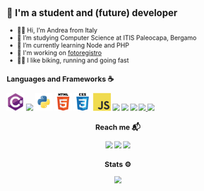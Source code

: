 <h2>📌 I'm a student and (future) developer</h2>
<ul>
  <li>🖐🏻 Hi, I’m Andrea from Italy</li>
  <li>🏫 I’m studying Computer Science at ITIS Paleocapa, Bergamo</li>
  <!--|--<li>🎮 I like music, IT, robotics and programming</li>-->
  <li>🔭 I’m currently learning Node and PHP
  <li>🚧 I'm working on <a href="https://github.com/andrearanica/fotoregistro">fotoregistro</a></li>
  <li>🚴🏻 I like biking, running and going fast</li>
  <!--<li>🎺 I like music, F1 and mountain</li>-->
</ul>

<h3>Languages and Frameworks ☕</h3>
<p align='left'>
<a href="https://learn.microsoft.com/it-it/dotnet/csharp/"><img height="40" src="https://raw.githubusercontent.com/devicons/devicon/master/icons/csharp/csharp-original.svg" alt="C#"></a>
<a href="https://learn.microsoft.com/it-it/cpp/cpp/?view=msvc-170"><img height="40" src="https://raw.githubusercontent.com/jmnote/z-icons/master/svg/cpp.svg"></a>
<a href="https://docs.python.org/3/"><img height="40" src="https://raw.githubusercontent.com/github/explore/80688e429a7d4ef2fca1e82350fe8e3517d3494d/topics/python/python.png" alt="pyhton"></a>
<a href="https://www.w3schools.com/html/"><img height="40" src="https://raw.githubusercontent.com/devicons/devicon/master/icons/html5/html5-original-wordmark.svg" alt="html"></a>
<a href="https://www.w3schools.com/css/"><img height="40" src="https://raw.githubusercontent.com/devicons/devicon/master/icons/css3/css3-original-wordmark.svg" alt="css"></a>
<a href="https://www.javascript.com/"><img height="40" src="https://raw.githubusercontent.com/github/explore/80688e429a7d4ef2fca1e82350fe8e3517d3494d/topics/javascript/javascript.png" alt="javacript"></a>
<a href="https://it.reactjs.org/"><img height="40" src="https://upload.wikimedia.org/wikipedia/commons/thumb/a/a7/React-icon.svg/2300px-React-icon.svg.png"></a>
<!--<img height="40" src="https://upload.wikimedia.org/wikipedia/commons/thumb/4/4c/Brackets_Icon.svg/2048px-Brackets_Icon.svg.png" alt='brackets'>-->
<a href="https://getbootstrap.com/"><img height="40" src="https://upload.wikimedia.org/wikipedia/commons/thumb/b/b2/Bootstrap_logo.svg/1200px-Bootstrap_logo.svg.png"></a>
<a href="https://nodejs.org/it/"><img height="40" src="https://the-guild.dev/blog-assets/nodejs-esm/nodejs_logo.png"></a>
<a href="https://php.net"><img height="40" src="https://www.ilmiogiornale.org/wp-content/uploads/2022/03/R.png">
<a href="https://www.mysql.com/it/downloads/"><img height="40" src="https://kinsta.com/it/wp-content/uploads/sites/2/2020/01/mysql-logo-1.svg"></a>
</p>
<center>
<!--<img src="https://github-readme-stats.vercel.app/api/top-langs/?username=andrearanica&layout=compact"></center>-->
<!--<img src="https://github-readme-stats.vercel.app/api/top-langs/?username=andrearanica&layout=compact">-->

<h3>Reach me 📬</h3>
<a href="mailto:andrearanica2004@gmail.com"><img src="https://upload.wikimedia.org/wikipedia/commons/thumb/7/7e/Gmail_icon_%282020%29.svg/800px-Gmail_icon_%282020%29.svg.png" width="40"></a>
<a href="https://t.me/andrearanica"><img src="https://upload.wikimedia.org/wikipedia/commons/thumb/8/82/Telegram_logo.svg/2048px-Telegram_logo.svg.png" height="40"></a>
<a href="https://www.strava.com/athletes/88882262"><img src="https://play-lh.googleusercontent.com/j-ZV144PlVuTVsLuBzIKyEw9CbFnmWw9ku2NJ1ef0gZJh-iiIN1nrNPmAtvgAteyDqU" height="40"></a>

<h3>Stats ⚙</h3>
<img src="https://github-readme-streak-stats.herokuapp.com?user=andrearanica&theme=light">

<!--![Image](C++.png)-->
<!--<table style="text-align:center;border: none;">
  <tr><td><img src="C++.png" style="width:26px;height:28px;"></td><td><img src="c#.png" style="width:20px;height:22px;"></td><td><img src="html.png" style="width:30px;height:32px;"></td><td><img src="css.png" style="width:22px;height:32px;"></td>
</tr>
</table><img height="40" src="https://upload.wikimedia.org/wikipedia/commons/thumb/5/59/Visual_Studio_Icon_2019.svg/1030px-Visual_Studio_Icon_2019.svg.png">
-->

<!--<img src="https://github-readme-stats.vercel.app/api/top-langs/?username=andrearanica">-->

<!--<img src="https://github-readme-stats.vercel.app/api/top-langs/?username=andrearanica"><img src="https://img.shields.io/badge/C%2B%2B-00599C?style=for-the-badge&logo=c%2B%2B&logoColor=white"><img src="https://img.shields.io/badge/C%23-239120?style=for-the-badge&logo=c-sharp&logoColor=white"><img src="https://img.shields.io/badge/Python-FFD43B?style=for-the-badge&logo=python&logoColor=darkgreen"> -->
<br>
<!--A CAPO-->
<!--<img src="https://img.shields.io/badge/HTML5-E34F26?style=for-the-badge&logo=html5&logoColor=white"> <img src="https://img.shields.io/badge/CSS3-1572B6?style=for-the-badge&logo=css3&logoColor=white">
<br>
<img src="https://img.shields.io/badge/Visual_Studio-5C2D91?style=for-the-badge&logo=visual%20studio&logoColor=white">-->
  <!--<li>ABB RobotStudio</li>-->
<!--<img src="https://img.shields.io/badge/Arduino-00979D?style=for-the-badge&logo=Arduino&logoColor=white">>---->
